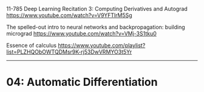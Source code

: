 
11-785 Deep Learning Recitation 3: Computing Derivatives and Autograd
https://www.youtube.com/watch?v=V9YFTlrM5Sg

The spelled-out intro to neural networks and backpropagation: building micrograd
https://www.youtube.com/watch?v=VMj-3S1tku0

Essence of calculus
https://www.youtube.com/playlist?list=PLZHQObOWTQDMsr9K-rj53DwVRMYO3t5Yr

- - -

# 04: Automatic Differentiation
